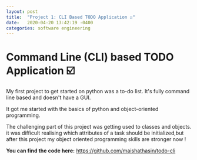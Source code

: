 ```yaml
---
layout: post
title:  "Project 1: CLI Based TODO Application ☑️"
date:   2020-04-20 13:42:19 -0400
categories: software engineering
---
```


# Command Line (CLI) based TODO Application ☑️

My first project to get started on python was a to-do list. It's fully command line based and doesn't have a GUI.

It got me started with the basics of python and object-oriented programming.

The challenging part of this project was getting used to classes and objects. it was difficult realising which attributes of a task should be initialized,but after this project my object oriented programming skills are stronger now !

**You can find the code here:** https://github.com/maishathasin/todo-cli